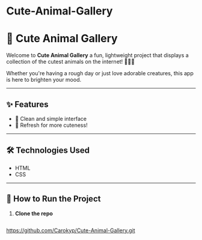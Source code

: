 # Cute-Animal-Gallery

# 🐾 Cute Animal Gallery

Welcome to **Cute Animal Gallery** a fun, lightweight project that displays a collection of the cutest animals on the internet! 🐶🐱🦊

Whether you're having a rough day or just love adorable creatures, this app is here to brighten your mood.

---

## ✨ Features

- 🎨 Clean and simple interface
- 🔁 Refresh for more cuteness!

---

## 🛠️ Technologies Used

- HTML
- CSS

---

## 📂 How to Run the Project

1. **Clone the repo**
   ```bash
https://github.com/Carokyp/Cute-Animal-Gallery.git
